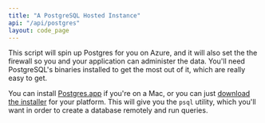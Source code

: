 ```yaml
---
title: "A PostgreSQL Hosted Instance"
api: "/api/postgres"
layout: code_page
---
```


This script will spin up Postgres for you on Azure, and it will also set the the firewall so you and your application can administer the data. You'll need PostgreSQL's binaries installed to get the most out of it, which are really easy to get.

You can install [Postgres.app](http://postgresapp.com) if you're on a Mac, or you can just [download the installer](https://www.postgresql.org/download/) for your platform. This will give you the `psql` utility, which you'll want in order to create a database remotely and run queries.
